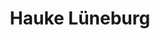 ---
title: Hauke Lüneburg
short_name: hlueneburg
name: Hauke Lüneburg
function: Software Architekt
---